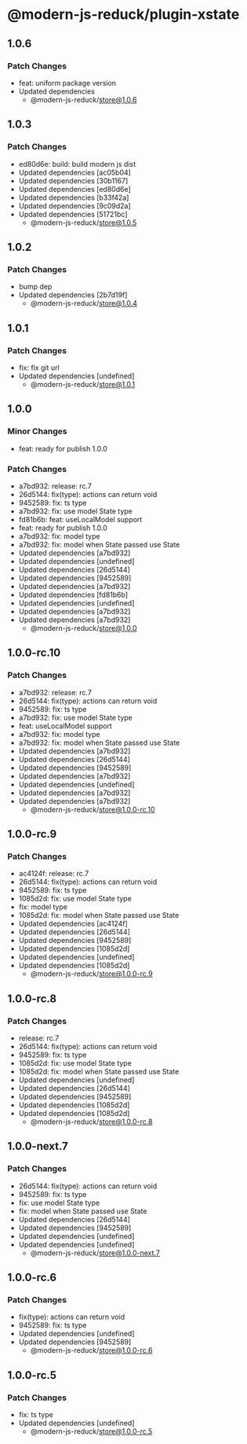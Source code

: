 # @modern-js-reduck/plugin-xstate

## 1.0.6

### Patch Changes

- feat: uniform package version
- Updated dependencies
  - @modern-js-reduck/store@1.0.6

## 1.0.3

### Patch Changes

- ed80d6e: build: build modern js dist
- Updated dependencies [ac05b04]
- Updated dependencies [30b1167]
- Updated dependencies [ed80d6e]
- Updated dependencies [b33f42a]
- Updated dependencies [9c09d2a]
- Updated dependencies [51721bc]
  - @modern-js-reduck/store@1.0.5

## 1.0.2

### Patch Changes

- bump dep
- Updated dependencies [2b7d19f]
  - @modern-js-reduck/store@1.0.4

## 1.0.1

### Patch Changes

- fix: fix git url
- Updated dependencies [undefined]
  - @modern-js-reduck/store@1.0.1

## 1.0.0

### Minor Changes

- feat: ready for publish 1.0.0

### Patch Changes

- a7bd932: release: rc.7
- 26d5144: fix(type): actions can return void
- 9452589: fix: ts type
- a7bd932: fix: use model State type
- fd81b6b: feat: useLocalModel support
- feat: ready for publish 1.0.0
- a7bd932: fix: model type
- a7bd932: fix: model<State> when State passed use State
- Updated dependencies [a7bd932]
- Updated dependencies [undefined]
- Updated dependencies [26d5144]
- Updated dependencies [9452589]
- Updated dependencies [a7bd932]
- Updated dependencies [fd81b6b]
- Updated dependencies [undefined]
- Updated dependencies [a7bd932]
- Updated dependencies [a7bd932]
  - @modern-js-reduck/store@1.0.0

## 1.0.0-rc.10

### Patch Changes

- a7bd932: release: rc.7
- 26d5144: fix(type): actions can return void
- 9452589: fix: ts type
- a7bd932: fix: use model State type
- feat: useLocalModel support
- a7bd932: fix: model type
- a7bd932: fix: model<State> when State passed use State
- Updated dependencies [a7bd932]
- Updated dependencies [26d5144]
- Updated dependencies [9452589]
- Updated dependencies [a7bd932]
- Updated dependencies [undefined]
- Updated dependencies [a7bd932]
- Updated dependencies [a7bd932]
  - @modern-js-reduck/store@1.0.0-rc.10

## 1.0.0-rc.9

### Patch Changes

- ac4124f: release: rc.7
- 26d5144: fix(type): actions can return void
- 9452589: fix: ts type
- 1085d2d: fix: use model State type
- fix: model type
- 1085d2d: fix: model<State> when State passed use State
- Updated dependencies [ac4124f]
- Updated dependencies [26d5144]
- Updated dependencies [9452589]
- Updated dependencies [1085d2d]
- Updated dependencies [undefined]
- Updated dependencies [1085d2d]
  - @modern-js-reduck/store@1.0.0-rc.9

## 1.0.0-rc.8

### Patch Changes

- release: rc.7
- 26d5144: fix(type): actions can return void
- 9452589: fix: ts type
- 1085d2d: fix: use model State type
- 1085d2d: fix: model<State> when State passed use State
- Updated dependencies [undefined]
- Updated dependencies [26d5144]
- Updated dependencies [9452589]
- Updated dependencies [1085d2d]
- Updated dependencies [1085d2d]
  - @modern-js-reduck/store@1.0.0-rc.8

## 1.0.0-next.7

### Patch Changes

- 26d5144: fix(type): actions can return void
- 9452589: fix: ts type
- fix: use model State type
- fix: model<State> when State passed use State
- Updated dependencies [26d5144]
- Updated dependencies [9452589]
- Updated dependencies [undefined]
- Updated dependencies [undefined]
  - @modern-js-reduck/store@1.0.0-next.7

## 1.0.0-rc.6

### Patch Changes

- fix(type): actions can return void
- 9452589: fix: ts type
- Updated dependencies [undefined]
- Updated dependencies [9452589]
  - @modern-js-reduck/store@1.0.0-rc.6

## 1.0.0-rc.5

### Patch Changes

- fix: ts type
- Updated dependencies [undefined]
  - @modern-js-reduck/store@1.0.0-rc.5
